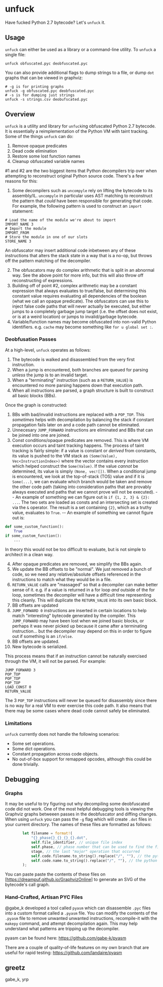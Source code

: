 # unfuck

Have fucked Python 2.7 bytecode? Let's `unfuck` it.

## Usage

`unfuck` can either be used as a library or a command-line utility. To `unfuck` a single file:

```
unfuck obfuscated.pyc deobfuscated.pyc
```

You can also provide additional flags to dump strings to a file, or dump `dot` graphs that can be viewed in graphviz:

```
# -g is for printing graphs
unfuck -g obfuscated.pyc deobfuscated.pyc
# -s is for dumping just strings
unfuck -s strings.csv deobufscated.pyc
```

## Overview

`unfuck` is a utility and library for `unfuck`ing obfuscated Python 2.7 bytecode. It is essentially a reimplementation of the Python VM with taint tracking. Some of the things `unfuck` can do:

1. Remove opaque predicates
2. Dead code elimination
3. Restore some lost function names
4. Cleanup obfuscated variable names

#1 and #2 are the two biggest items that Python decompilers trip over when attempting to reconstruct original Python source code. There's a few reasons for this:

1. Some decompilers such as `uncompyle` rely on lifting the bytecode to its assembly/IL. `uncompyle` in particular uses AST matching to reconstruct the pattern that *could* have been responsible for generating that code. For example, the following pattern is used to construct an `import` statement:

```
# Load the name of the module we're about to import
IMPORT_NAME 3
# Import the module
IMPORT_FROM
# Store the module in one of our slots
STORE_NAME 3
```

An obfuscator may insert additional code inbetween any of these instructions that alters the stack state in a way that is a no-op, but throws off the pattern matching of the decompiler.

2. The obfuscators may do complex arithmetic that is split in an abnormal way. See the above point for more info, but this will also throw off reconstructing of expressions.
3. Building off of point #2, complex arithmetic may be a constant expression that always evaluates to true/false, but determining this constant value requires evaluating all dependencies of the boolean (what we call an opaque predicate). The obfuscators can use this to inject false code paths that will never actually be executed, but either jumps to a completely garbage jump target (i.e. the offset does not exist, or is at a weird location) or jumps to invalid/garbage bytecode.
4. Variable/function names may become obfuscated into non-valid Python identifiers. e.g. `cache` may become something like `for u global set :`.

### Deobfusation Passes

At a high-level, `unfuck` operates as follows:

1. The bytecode is walked and disassembled from the very first instruction.
2. When a jump is encountered, both branches are queued for parsing *unless* the jump is to an invalid target.
3. When a "terminating" instruction (such as a `RETURN_VALUE`) is encountered no more parsing happens down that execution path.
4. When all instructions are parsed, a graph structure is built to construct all basic blocks (BBs).

Once the graph is constructed:

1. BBs with bad/invalid instructions are replaced with a `POP_TOP`. This *sometimes* helps with decompilation by balancing the stack if constant propagation fails later on and a code path cannot be eliminated.
2. Unnecesary `JUMP_FORWARD` instructions are eliminated and BBs that can be joined into one are joined.
3. Const conditions/opaque predicates are removed. This is where VM execution occurs and taint tracking happens. The process of taint tracking is fairly simple: if a value is constant or *derived* from constants, its value is pushed to the VM stack as `(Some(Value), Vec<InstructionIndex>)` where the vector contains every instruction which helped construct the `Some(Value)`. If the value *cannot* be determined, its value is simply `(None, vec![])`. When a conditional jump is encountered, we look at the top-of-stack (TOS) value and if it is `Some(...)`, we can evaluate which branch would be taken and remove the other code path (taking into consideration paths that are provably always executed and paths that we cannot prove will not be executed).
-- An example of something we can figure out is `if {1, 2, 3} & {2}: ...`. The two sets are loaded as consts and an intersecting set is created via the `&` operator. The result is a set containing `{2}`, which as a truthy value, evaluates to `True`.
-- An example of something we cannot figure out is:  

```python
def some_custom_function():
    True
if some_custom_function():
    ...
```

In theory this would not be too difficult to evaluate, but is not simple to architect in a clean way.

4. After opaque predicates are removed, we simplify the BBs again.
5. We update the BB offsets to be "normal". We just removed a bunch of code, so we need any relative/absolute offsets referenced in the instructions to match what they would be in a file.
6. `RETURN_VALUE` calls are "massaged" so that a decompiler can make better sense of it. e.g. if a value is returned in a for loop *and* outside of the for loop, sometimes the decompiler will have a difficult time representing this cleanly. This will duplicate the `RETURN_VALUE` into its own basic block.
7. BB offsets are updated
8. `JUMP_FORWARD 0` instructions are inserted in certain locations to help match "interesting" bytecode generated by the compiler. This `JUMP_FORWARD` may have been lost when we joined basic blocks, or perhaps it was never picked up because it came after a terminating instruction... but the decompiler may depend on this in order to figure out if something is an `if/else`.
9. BB offsets are updated.
10. New bytecode is serialized.

This process means that if an instruction cannot be naturally exercised through the VM, it will not be parsed. For example:

```
JUMP_FORWARD 3
POP_TOP
POP_TOP
POP_TOP
LOAD_CONST 0
RETURN_VALUE
```

The 3 `POP_TOP` instructions will never be queued for disassembly since there is no way for a real VM to ever exercise this code path. It also means that there may be some cases where dead code cannot safely be eliminated.

### Limitations

`unfuck` currently does not handle the following scenarios:

- Some set operations.
- Some dict operations.
- Constant propagation across code objects.
- No out-of-box support for remapped opcodes, although this could be done trivially.

## Debugging

### Graphs

It may be useful to try figuring out why decompiling some deobfuscated code did not work. One of the most helpful debugging tools is viewing the Graphviz graphs betweeen passes in the deobfuscator and diffing changes. When using `unfuck` you can pass the `-g` flag which will create `.dot` files in your current directory. The names of these files are formatted as follows:

```rust
        let filename = format!(
            "{}_phase{}_{}_{}_{}.dot",
            self.file_identifier, // unique file index
            self.phase, // phase number that can be used to find the first/last deobfuscation stage
            stage, // the last "major" operation that occurred
            self.code.filename.to_string().replace("/", ""), // the python code object's filename
            self.code.name.to_string().replace("/", ""), // the python code object's name
        );
```

You can paste paste the contents of these files on [https://dreampuf.github.io/GraphvizOnline] to generate an SVG of the bytecode's call graph.

### Hand-Crafted, Artisan PYC Files

@gabe_k developed a tool called `pyasm` which can disassemble `.pyc` files into a custom format called a `.pyasm` file. You can modify the contents of the `.pyasm` file to remove unwanted unwanted instructions, recompile-it with the `makepy` command, and attempt decompilation again. This may help understand what patterns are tripping up the decompiler.

pyasm can be found here: https://github.com/gabe-k/pyasm

There are a couple of quality-of-life features on my own branch that are useful for rapid testing: https://github.com/landaire/pyasm


## greetz

gabe_k, yrp